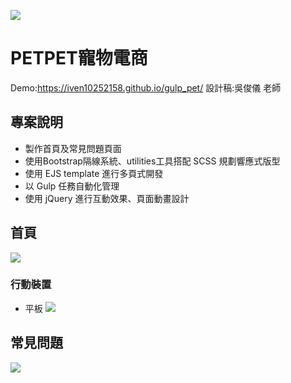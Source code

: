 ![](https://i.imgur.com/GtAFEZj.png)
# PETPET寵物電商
Demo:https://iven10252158.github.io/gulp_pet/
設計稿:吳俊儀 老師

## 專案說明
- 製作首頁及常見問題頁面
- 使用Bootstrap隔線系統、utilities工具搭配 SCSS 規劃響應式版型 
- 使用 EJS template 進行多頁式開發 
- 以 Gulp 任務自動化管理 
- 使用 jQuery 進行互動效果、頁面動畫設計

## 首頁
![](https://i.imgur.com/vwhgx92.gif)
### 行動裝置
- 平板
![](https://i.imgur.com/T2KvnXB.gif)
## 常見問題
![](https://i.imgur.com/v0yJH73.gif)
